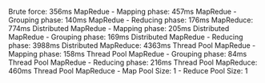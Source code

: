 Brute force: 356ms
MapRedue - Mapping phase: 457ms
MapRedue - Grouping phase: 140ms
MapRedue - Reducing phase: 176ms
MapReduce: 774ms
Distributed MapRedue - Mapping phase: 205ms
Distributed MapRedue - Grouping phase: 169ms
Distributed MapRedue - Reducing phase: 3988ms
Distributed MapReduce: 4363ms
Thread Pool MapRedue - Mapping phase: 158ms
Thread Pool MapRedue - Grouping phase: 84ms
Thread Pool MapRedue - Reducing phase: 216ms
Thread Pool MapReduce: 460ms
Thread Pool MapReduce - Map Pool Size: 1 - Reduce Pool Size: 1
